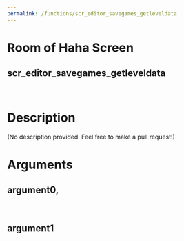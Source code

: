 ```yaml
---
permalink: /functions/scr_editor_savegames_getleveldata
---
```

# Room of Haha Screen  
## scr_editor_savegames_getleveldata  
&nbsp;  
# Description  
(No description provided. Feel free to make a pull request!) 
&nbsp;  
# Arguments
## argument0, 

&nbsp;  
## argument1

&nbsp;  


